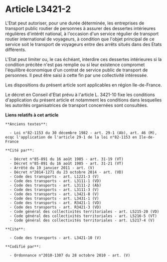 # Article L3421-2

L'Etat peut autoriser, pour une durée déterminée, les entreprises de transport public routier de personnes à assurer des
dessertes intérieures régulières d'intérêt national, à l'occasion d'un service régulier de transport routier international de
voyageurs, à condition que l'objet principal de ce service soit le transport de voyageurs entre des arrêts situés dans des
Etats différents.

L'Etat peut limiter ou, le cas échéant, interdire ces dessertes intérieures si la condition précitée n'est pas remplie ou si
leur existence compromet l'équilibre économique d'un contrat de service public de transport de personnes. Il peut être saisi
à cette fin par une collectivité intéressée. 

Les dispositions du présent article sont applicables en région Ile-de-France. 

Le décret en Conseil d'Etat prévu à l'article L. 3421-10 fixe les conditions d'application du présent article et notamment
les conditions dans lesquelles les autorités organisatrices de transport concernées sont consultées.

**Liens relatifs à cet article**

	**Anciens textes**:

	  - Loi n°82-1153 du 30 décembre 1982 - art. 29-1 (Ab), art. 46 (M), ecqc l'application de l'article 29-1 de la loi n°82-1153 en Ile-de-France

	**Cité par**:

	  - Décret n°85-891 du 16 août 1985 - art. 31-19 (VT)
	  - Décret n°85-891 du 16 août 1985 - art. 31-21 (VT)
	  - Arrêté du 19 janvier 2011 - art. (V)
	  - Décret n°2014-1271 du 23 octobre 2014 - art. (VD)
	  - Code des transports - art. L1221-3 (V)
	  - Code des transports - art. L3111-1 (VD)
	  - Code des transports - art. L3111-2 (Ab)
	  - Code des transports - art. L3111-3 (V)
	  - Code des transports - art. L3421-8 (V)
	  - Code des transports - art. L3431-1 (V)
	  - Code des transports - art. R3421-1 (VD)
	  - Code des transports - art. R3421-3 (VD)
	  - Code général des collectivités territoriales - art. L5215-20 (VD)
	  - Code général des collectivités territoriales - art. L5216-5 (VT)
	  - Code général des collectivités territoriales - art. L5217-4 (V)

	**Cite**:

	  - Code des transports - art. L3421-10 (V)

	**Codifié par**:

	  - Ordonnance n°2010-1307 du 28 octobre 2010 - art. (V)

